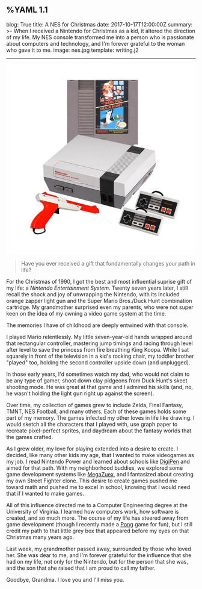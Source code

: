 %YAML 1.1
---
blog: True
title: A NES for Christmas
date: 2017-10-17T12:00:00Z
summary: >-
  When I received a Nintendo
  for Christmas
  as a kid,
  it altered the direction
  of my life.
  My NES console transformed me
  into a person
  who is passionate
  about computers and technology,
  and I'm forever grateful
  to the woman who gave it to me.
image: nes.jpg
template: writing.j2

---

<img class='book' src='nes.jpg'>

> Have you ever received a gift
that fundamentally changes your path
in life?

For the Christmas of 1990,
I got the best and most influential suprise gift
of my life:
a *Nintendo Entertainment System*.
Twenty seven years later,
I still recall the shock and joy
of unwrapping the Nintendo,
with its included orange zapper light gun
and the Super Mario Bros./Duck Hunt combination cartridge.
My grandmother surprised even my parents,
who were not super keen on the idea
of my owning a video game system at the time.

The memories I have of childhood are deeply entwined
with that console.

I played Mario relentlessly.
My little seven-year-old hands wrapped around
that rectangular controller,
mastering jump timings
and racing through level after level
to save the princess
from fire breathing King Koopa.
While I sat squarely in front
of the television
in a kid's rocking chair,
my toddler brother "played" too,
holding the second controller upside down
(and unplugged).

In those early years,
I'd sometimes watch my dad,
who would not claim to be any type of gamer,
shoot down clay pidgeons
from Duck Hunt's skeet shooting mode.
He was great at that game
and I admired his skills
(and, no, he wasn't holding the light gun right up
against the screen).

Over time,
my collection of games grew to include
Zelda,
Final Fantasy,
TMNT,
NES Football,
and many others.
Each of these games holds some part
of my memory.
The games infected my other loves
in life
like drawing.
I would sketch all the characters
that I played with,
use graph paper to recreate pixel-perfect sprites,
and daydream
about the fantasy worlds
that the games crafted.

As I grew older,
my love for playing extended
into a desire to create.
I decided,
like many other kids my age,
that I wanted to make videogames
as my job.
I read Nintendo Power
and learned about schools like [DigiPen](https://www.digipen.edu/)
and aimed for that path.
With my neighborhood buddies,
we explored some game development systems
like [MegaZuex](http://vault.digitalmzx.net/index.php),
and I fantasized about creating my own Street Fighter clone.
This desire to create games pushed me toward math
and pushed me to excel in school,
knowing that I would need that if I wanted to make games.

All of this influence directed me
to a Computer Engineering degree
at the University of Virginia.
I learned how computers work,
how software is created,
and so much more.
The course of my life has steered away from game development
(though I recently made a [Pong](https://github.com/mblayman/pong) game for fun),
but I still credit my path
to that little grey box
that appeared before my eyes
on that Christmas many years ago.

Last week,
my grandmother passed away,
surrounded by those who loved her.
She was dear to me,
and I'm forever grateful
for the influence that she had on my life,
not only for the Nintendo,
but for the person that she was,
and the son that she raised that I am proud to call my father.

Goodbye, Grandma.
I love you and I'll miss you.
